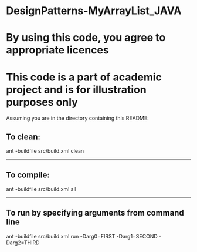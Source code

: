 # DesignPatterns-MyArrayList_JAVA

# By using this code, you agree to appropriate licences

# This code is a part of academic project and is for illustration purposes only

Assuming you are in the directory containing this README:

## To clean:
ant -buildfile src/build.xml clean

-----------------------------------------------------------------------
## To compile: 
ant -buildfile src/build.xml all

-----------------------------------------------------------------------
## To run by specifying arguments from command line 
ant -buildfile src/build.xml run -Darg0=FIRST -Darg1=SECOND -Darg2=THIRD
